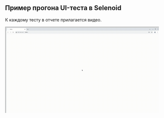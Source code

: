 ## Пример прогона UI-теста в Selenoid
К каждому тесту в отчете прилагается видео.
<p align="center">
  <img src="images/video/Video.gif">
</p>